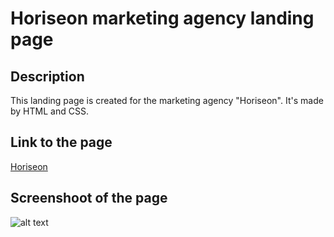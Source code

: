 # Horiseon marketing agency landing page
## Description
This landing page is created for the marketing agency "Horiseon". It's made by HTML and CSS. 


## Link to the page
[Horiseon](https://zacklai21.github.io/horiseon/)


## Screenshoot of the page
![alt text](./assets/images/screenshot.png)
    



